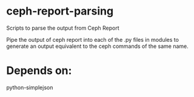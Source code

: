 ceph-report-parsing
===================

Scripts to parse the output from Ceph Report

Pipe the output of ceph report into each of the .py files in modules to generate an output equivalent to the ceph commands of the same name.

Depends on:
===========
python-simplejson
